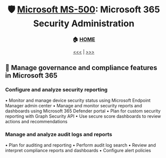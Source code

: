 <div align="center">

# 🛡️ [Microsoft MS-500](ms-500-index.md): Microsoft 365 Security Administration
### 🏠 [HOME](README.md)


[<<<](ms-500-part3.md) | [>>>](ms-500-part1.md)
      
</div>

           
## 📝 Manage governance and compliance features in Microsoft 365

      
### Configure and analyze security reporting
• Monitor and manage device security status using Microsoft Endpoint Manager admin center
• Manage and monitor security reports and dashboards using Microsoft 365 Defender portal
• Plan for custom security reporting with Graph Security API
• Use secure score dashboards to review actions and recommendations
### Manage and analyze audit logs and reports
• Plan for auditing and reporting
• Perform audit log search
• Review and interpret compliance reports and dashboards
• Configure alert policies
